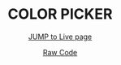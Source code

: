 <div align="center">

# __COLOR PICKER__

[JUMP to Live page](https://abrarrajin.github.io/Toolkit-and-Snippets/color-picker/A.html)

[Raw Code](/color-picker/color-picker.md)

</div>


<div align="center">

